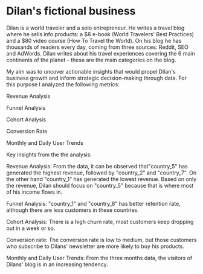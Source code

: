 # Dilan's fictional business
Dilan is a world traveler and a solo entrepreneur. He writes a travel blog where he sells info products: a $8 e-book (World Travelers' Best Practices) and a $80 video course (How To Travel the World).
On his blog he has thousands of readers every day, coming from three sources: Reddit, SEO and AdWords.
Dilan writes about his travel experiences covering the 6 main continents of the planet - these are the main categories on the blog.

My aim was to uncover actionable insights that would propel Dilan's business growth and inform strategic decision-making through data.  For this purpose I analyzed the following metrics:

Revenue Analysis

Funnel Analysis

Cohort Analysis

Conversion Rate 

Monthly and Daily User Trends

Key insights from the the analysis:

Revenue Analysis: From the data, it can be observed that"country_5" has generated the highest revenue, followed by "country_2" and "country_7". On the other hand "country_1" has generated the lowest revenue.
Based on only the revenue, Dilan should focus on "country_5" because that is where most of his income flows in.

Funnel Analysis: "country_1" and "country_8" has better retention rate, although there are less customers in these countries.

Cohort Analysis: There is a high churn rate, most customers keep dropping out in a week or so.

Conversion rate: The conversion rate is low to medium, but those customers who subscribe to Dilans' newsletter are more likely to buy his products.

Monthly and Daily User Trends: From the three months data, the visitors of Dilans' blog is in an increasing tendency.

